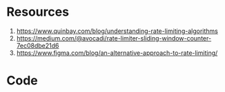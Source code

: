 # Resources
1. https://www.quinbay.com/blog/understanding-rate-limiting-algorithms
2. https://medium.com/@avocadi/rate-limiter-sliding-window-counter-7ec08dbe21d6
3. https://www.figma.com/blog/an-alternative-approach-to-rate-limiting/

# Code
